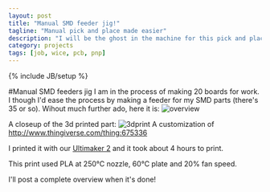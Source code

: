 ```yaml
---
layout: post
title: "Manual SMD feeder jig!"
tagline: "Manual pick and place made easier"
description: "I will be the ghost in the machine for this pick and place process"
category: projects
tags: [job, wice, pcb, pnp]
---
```

{% include JB/setup %}

#Manual SMD feeders jig
I am in the process of making 20 boards for work. I though I'd ease the process by making a feeder for my SMD parts (there's 35 or so).
Wihout much further ado, here it is:
![overview](http://i.imgur.com/WMLVRXp.jpg)

A closeup of the 3d printed part:
![3dprint](http://i.imgur.com/xlevAHY.jpg)
A customization of http://www.thingiverse.com/thing:675336

I printed it with our [Ultimaker 2](https://ultimaker.com/en/products/ultimaker-2-family?gclid=CKbnmd7L9cQCFYzMtAodjUAAKw) and it took about 4 hours to print.

This print used PLA at 250&#8451; nozzle, 60&#8451; plate and 20% fan speed.

I'll post a complete overview when it's done!